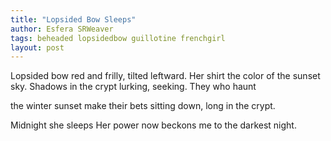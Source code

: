 ```yaml
---
title: "Lopsided Bow Sleeps"
author: Esfera SRWeaver
tags: beheaded lopsidedbow guillotine frenchgirl
layout: post
---
```

Lopsided bow red
and frilly, tilted
leftward.
Her shirt the color
of the sunset sky.
Shadows
in the crypt lurking,
seeking. They who
haunt 

the winter sunset
make their bets sitting
down, long in the crypt. 

Midnight she sleeps
Her power now beckons me
to the darkest night.
